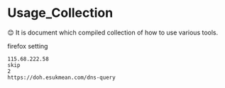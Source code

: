 # Usage_Collection
:blush:
It is document which compiled collection of how to use various tools.

firefox setting
```
115.68.222.58
skip
2
https://doh.esukmean.com/dns-query
```
